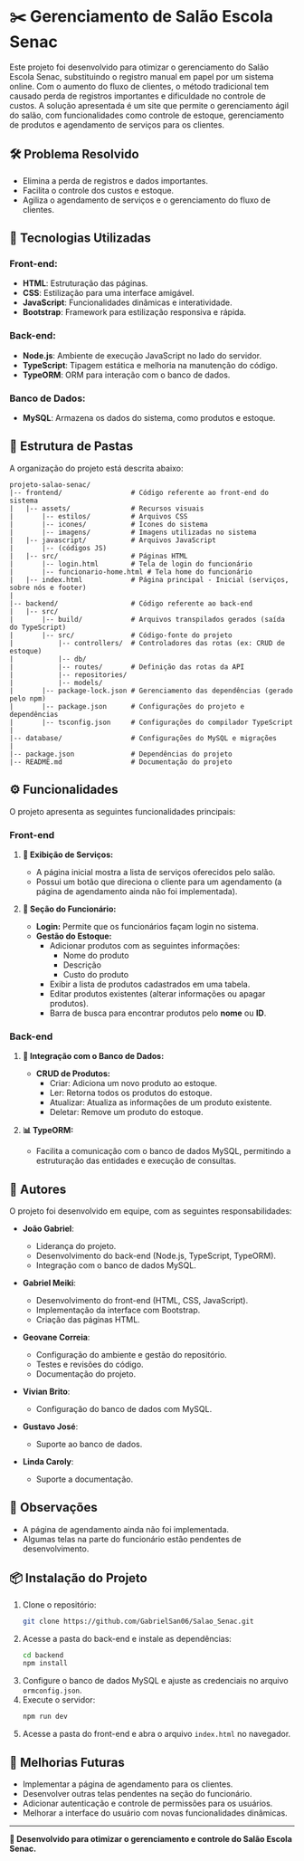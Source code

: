 # ✂️ Gerenciamento de Salão Escola Senac

Este projeto foi desenvolvido para otimizar o gerenciamento do Salão Escola Senac, substituindo o registro manual em papel por um sistema online. Com o aumento do fluxo de clientes, o método tradicional tem causado perda de registros importantes e dificuldade no controle de custos. A solução apresentada é um site que permite o gerenciamento ágil do salão, com funcionalidades como controle de estoque, gerenciamento de produtos e agendamento de serviços para os clientes.

## 🛠️ Problema Resolvido
- Elimina a perda de registros e dados importantes.
- Facilita o controle dos custos e estoque.
- Agiliza o agendamento de serviços e o gerenciamento do fluxo de clientes.

## 🚀 Tecnologias Utilizadas
### Front-end:
- **HTML**: Estruturação das páginas.
- **CSS**: Estilização para uma interface amigável.
- **JavaScript**: Funcionalidades dinâmicas e interatividade.
- **Bootstrap**: Framework para estilização responsiva e rápida.

### Back-end:
- **Node.js**: Ambiente de execução JavaScript no lado do servidor.
- **TypeScript**: Tipagem estática e melhoria na manutenção do código.
- **TypeORM**: ORM para interação com o banco de dados.

### Banco de Dados:
- **MySQL**: Armazena os dados do sistema, como produtos e estoque.

## 📂 Estrutura de Pastas
A organização do projeto está descrita abaixo:
```
projeto-salao-senac/
|-- frontend/                 # Código referente ao front-end do sistema
|   |-- assets/               # Recursos visuais
|       |-- estilos/          # Arquivos CSS
|       |-- icones/           # Ícones do sistema
|       |-- imagens/          # Imagens utilizadas no sistema
|   |-- javascript/           # Arquivos JavaScript
|       |-- (códigos JS)
|   |-- src/                  # Páginas HTML
|       |-- login.html        # Tela de login do funcionário
|       |-- funcionario-home.html # Tela home do funcionário
|   |-- index.html            # Página principal - Inicial (serviços, sobre nós e footer)
|
|-- backend/                  # Código referente ao back-end
|   |-- src/
|       |-- build/            # Arquivos transpilados gerados (saída do TypeScript)
|       |-- src/              # Código-fonte do projeto
|           |-- controllers/  # Controladores das rotas (ex: CRUD de estoque)
|           |-- db/
|           |-- routes/       # Definição das rotas da API
|           |-- repositories/
|           |-- models/
|       |-- package-lock.json # Gerenciamento das dependências (gerado pelo npm)
|       |-- package.json      # Configurações do projeto e dependências
|       |-- tsconfig.json     # Configurações do compilador TypeScript
|
|-- database/                 # Configurações do MySQL e migrações
|
|-- package.json              # Dependências do projeto
|-- README.md                 # Documentação do projeto
```

## ⚙️ Funcionalidades
O projeto apresenta as seguintes funcionalidades principais:

### Front-end
1. **🔄 Exibição de Serviços:**
   - A página inicial mostra a lista de serviços oferecidos pelo salão.
   - Possui um botão que direciona o cliente para um agendamento (a página de agendamento ainda não foi implementada).

2. **💼 Seção do Funcionário:**
   - **Login:** Permite que os funcionários façam login no sistema.
   - **Gestão do Estoque:**
     - Adicionar produtos com as seguintes informações:
       - Nome do produto
       - Descrição
       - Custo do produto
     - Exibir a lista de produtos cadastrados em uma tabela.
     - Editar produtos existentes (alterar informações ou apagar produtos).
     - Barra de busca para encontrar produtos pelo **nome** ou **ID**.

### Back-end
1. **🔄 Integração com o Banco de Dados:**
   - **CRUD de Produtos:**
     - Criar: Adiciona um novo produto ao estoque.
     - Ler: Retorna todos os produtos do estoque.
     - Atualizar: Atualiza as informações de um produto existente.
     - Deletar: Remove um produto do estoque.
   
2. **📊 TypeORM:**
   - Facilita a comunicação com o banco de dados MySQL, permitindo a estruturação das entidades e execução de consultas.

## 👥 Autores
O projeto foi desenvolvido em equipe, com as seguintes responsabilidades:

- **João Gabriel**:
  - Liderança do projeto.
  - Desenvolvimento do back-end (Node.js, TypeScript, TypeORM).
  - Integração com o banco de dados MySQL.

- **Gabriel Meiki**:
  - Desenvolvimento do front-end (HTML, CSS, JavaScript).
  - Implementação da interface com Bootstrap.
  - Criação das páginas HTML.

- **Geovane Correia**:
  - Configuração do ambiente e gestão do repositório.
  - Testes e revisões do código.
  - Documentação do projeto.
 
- **Vivian Brito**:
  - Configuração do banco de dados com MySQL.

- **Gustavo José**:
  - Suporte ao banco de dados.

- **Linda Caroly**:
  - Suporte a documentação.

## 🔧 Observações
- A página de agendamento ainda não foi implementada.
- Algumas telas na parte do funcionário estão pendentes de desenvolvimento.

## 📦 Instalação do Projeto
1. Clone o repositório:
   ```bash
   git clone https://github.com/GabrielSan06/Salao_Senac.git
   ```
2. Acesse a pasta do back-end e instale as dependências:
   ```bash
   cd backend
   npm install
   ```
3. Configure o banco de dados MySQL e ajuste as credenciais no arquivo `ormconfig.json`.
4. Execute o servidor:
   ```bash
   npm run dev
   ```
5. Acesse a pasta do front-end e abra o arquivo `index.html` no navegador.

## 🚀 Melhorias Futuras
- Implementar a página de agendamento para os clientes.
- Desenvolver outras telas pendentes na seção do funcionário.
- Adicionar autenticação e controle de permissões para os usuários.
- Melhorar a interface do usuário com novas funcionalidades dinâmicas.

---
**🚀 Desenvolvido para otimizar o gerenciamento e controle do Salão Escola Senac.**
